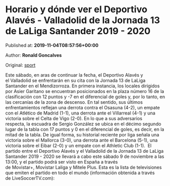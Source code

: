 
# Horario y dónde ver el Deportivo Alavés - Valladolid de la Jornada 13 de LaLiga Santander 2019 - 2020

Published at: **2019-11-04T08:57:56+00:00**

Author: **Ronald Goncalves**

Original: [sport](https://www.sport.es/es/noticias/laliga/horario-donde-ver-deportivo-alaves-valladolid-jornada-laliga-santander-2019-2020-7713530)

Este sábado, en aras de continuar la fecha, el Deportivo Alavés y el Valladolid se enfrentarán en su cita con la Jornada 13 de LaLiga Santander en el Mendizorroza.
En primera instancia, los locales dirigidos por Asier Garitano se encuentran posicionados en la plaza número 16 de la clasificación con 12 puntos y -7 en el diferencial de goles y, por lo tanto, en las cercanías de la zona de descenso. En tal sentido, sus últimos enfrentamientos reflejan una derrota contra el Osasuna (4-2), un empate con el Atlético de Madrid (1-1), una derrota ante el Villarreal (4-1) y una victoria sobre el Celta de Vigo (2-0).
En lo que a sus adversarios respecta, la escuadra de Sergio González se ubica en el décimo segundo lugar de la tabla con 17 puntos y 0 en el diferencial de goles, es decir, en la mitad de la tabla. De igual forma, su historial reciente por liga señala una victoria sobre el Mallorca (3-0), una derrota ante el Barcelona (5-1), una victoria sobre el Eibar (2-0) y un empate con el Athletic Club (1-1). 
El partido entre el Deportivo Alavés y el Valladolid de la Jornada 13 de LaLiga Santander 2019 - 2020 se llevará a cabo este sábado 9 de noviembre a las 13:00, y el partido podrá ser visto en España a través de Movistar+, Movistar Laliga y Mitele Plus.
Esta es la lista de televisiones que emiten el partido en todo el mundo (información obtenida a través de LiveSoccerTV.com):
